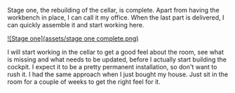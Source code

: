 Stage one, the rebuilding of the cellar, is complete. Apart from having the workbench in place, I can call it my office. When the last part is delivered, I can quickly assemble it and start working here.

[![Stage one](assets/stage one complete.png)](https://www.youtube.com/watch?v=CDT8AkGbS2M)

I will start working in the cellar to get a good feel about the room, see what is missing and what needs to be updated, before I actually start building the cockpit. I expect it to be a pretty permanent installation, so don't want to rush it. I had the same approach when I just bought my house. Just sit in the room for a couple of weeks to get the right feel for it.